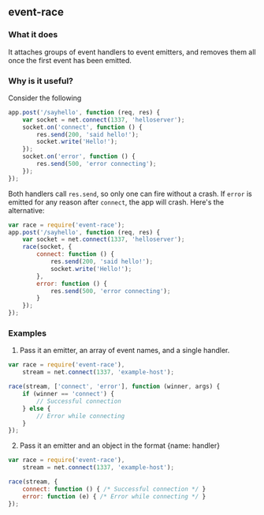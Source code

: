 ## event-race

### What it does
It attaches groups of event handlers to event emitters, and removes
them all once the first event has been emitted.

### Why is it useful?
Consider the following
```js
app.post('/sayhello', function (req, res) {
    var socket = net.connect(1337, 'helloserver');
    socket.on('connect', function () {
        res.send(200, 'said hello!');
        socket.write('Hello!');
    });
    socket.on('error', function () {
        res.send(500, 'error connecting');
    });
});
```
Both handlers call `res.send`, so only one can fire without a crash.
If `error` is emitted for any reason after `connect`, the app will
crash. Here's the alternative:

```js
var race = require('event-race');
app.post('/sayhello', function (req, res) {
    var socket = net.connect(1337, 'helloserver');
    race(socket, {
        connect: function () {
            res.send(200, 'said hello!');
            socket.write('Hello!');
        },
        error: function () {
            res.send(500, 'error connecting');
        }
    });
});
```

### Examples
1. Pass it an emitter, an array of event names, and a single handler.
```js
var race = require('event-race'),
    stream = net.connect(1337, 'example-host');

race(stream, ['connect', 'error'], function (winner, args) {
    if (winner == 'connect') {
        // Successful connection
    } else {
        // Error while connecting
    }
});
```

2. Pass it an emitter and an object in the format {name: handler}

```js
var race = require('event-race'),
    stream = net.connect(1337, 'example-host');

race(stream, {
    connect: function () { /* Successful connection */ }
    error: function (e) { /* Error while connecting */ }
});
```
